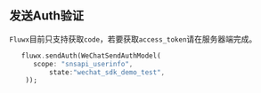 ## 发送Auth验证
`Fluwx`目前只支持获取`code`，若要获取`access_token`请在服务器端完成。
```dart
   fluwx.sendAuth(WeChatSendAuthModel(
      scope: "snsapi_userinfo",
          state:"wechat_sdk_demo_test",
    ));
```
